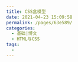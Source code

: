 ```yaml
---
title: CSS盒模型
date: 2021-04-23 15:09:58
permalink: /pages/63e589/
categories:
  - 基础|博文
  - HTML与CSS
tags:
  - 
---
```

